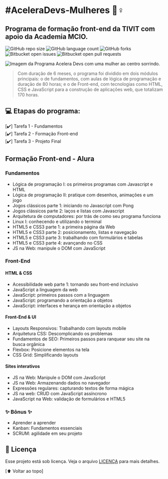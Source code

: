 <h1 id="acelera">#AceleraDevs-Mulheres 🚀♀️ </h1> 
<h2>Programa de formação front-end da TIVIT com apoio da Academia MCIO.</h2>

![GitHub repo size](https://img.shields.io/github/repo-size/Ellen-code/AceleraDevs-Mulheres?color=red&style=for-the-badge)
![GitHub language count](https://img.shields.io/github/languages/count/Ellen-code/AceleraDevs-Mulheres?style=for-the-badge)
![GitHub forks](https://img.shields.io/github/forks/Ellen-code/AceleraDevs-Mulheres?style=for-the-badge)
![Bitbucket open issues](https://img.shields.io/bitbucket/issues/Ellen-code/AceleraDevs-Mulheres?style=for-the-badge)
![Bitbucket open pull requests](https://img.shields.io/bitbucket/pr-raw/Ellen-code/AceleraDevs-Mulheres?style=for-the-badge)
  
<img src="https://i.imgur.com/G9TLqvI.jpg" alt="Imagem da Programa Acelera Devs com uma mulher ao centro sorrindo.">

> Com duração de 6 meses, o programa foi dividido em dois módulos principais: o de fundamentos, com aulas de lógica de programação e duração de 80 horas; e o de Front-end, com tecnologias como HTML, CSS e JavaScript para a construção de aplicações web, que totalizam 170 horas.

## 💻 Etapas do programa:

[✔️] Tarefa 1 - Fundamentos <br>
[✔️] Tarefa 2 - Formação Front-end <br>
[✔️] Tarefa 3 - Projeto Final
  
  
<h2>Formação Front-end - Alura</h2>

<h3>Fundamentos</h3>

- Lógica de programação I: os primeiros programas com Javascript e HTML 
- Lógica de programação II: pratique com desenhos, animações e um jogo 
- Jogos clássicos parte 1: iniciando no Javascript com Pong 
- Jogos clássicos parte 2: laços e listas com Javascript 
- Arquitetura de computadores: por trás de como seu programa funciona 
- Linux I: conhecendo e utilizando o terminal 
- HTML5 e CSS3 parte 1: a primeira página da Web 
- HTML5 e CSS3 parte 2: posicionamento, listas e navegação 
- HTML5 e CSS3 parte 3: trabalhando com formulários e tabelas 
- HTML5 e CSS3 parte 4: avançando no CSS 
- JS na Web: manipule o DOM com JavaScript 
 
<h3>Front-End</h3>
  
<h4>HTML & CSS</h4>

- Acessibilidade web parte 1: tornando seu front-end inclusivo 
- JavaScript a linguagem da web
- JavaScript: primeiros passos com a linguagem 
- JavaScript: programando a orientação a objetos 
- JavaScript: interfaces e herança em orientação a objetos 
  
<h4>Front-End & UI</h4>

- Layouts Responsivos: Trabalhando com layouts mobile 
- Arquitetura CSS: Descomplicando os problemas 
- Fundamentos de SEO: Primeiros passos para ranquear seu site na busca orgânica
- Flexbox: Posicione elementos na tela
- CSS Grid: Simplificando layouts
  
<h4>Sites interativos</h4>

- JS na Web: Manipule o DOM com JavaScript
- JS na Web: Armazenando dados no navegador
- Expressões regulares: capturando textos de forma mágica
- JS na web: CRUD com JavaScript assíncrono
- JavaScript na Web: validação de formulários e HTML5
  
<h3> ✨ Bônus ✨ </h3>

- Aprender a aprender
- Kanban: Fundamentos essenciais
- SCRUM: agilidade em seu projeto

## 📝 Licença

Esse projeto está sob licença. Veja o arquivo [LICENÇA](LICENSE.md) para mais detalhes.

[⬆ Voltar ao topo]<a href="#acelera"></a><br>
